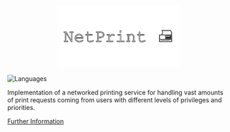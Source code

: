 <p align="center">
  <img src="https://github.com/Nizar1999/NetPrint/blob/main/screenshots/Banner.png" width = 55%; height=55% />
</p>

![Languages](https://img.shields.io/badge/-C++-grey?style=for-the-badge&logo=cplusplus) 

Implementation of a networked printing service for handling vast amounts of print requests coming from users with different levels of privileges and priorities.

[Further Information](./NetPrint_Report.docx)
